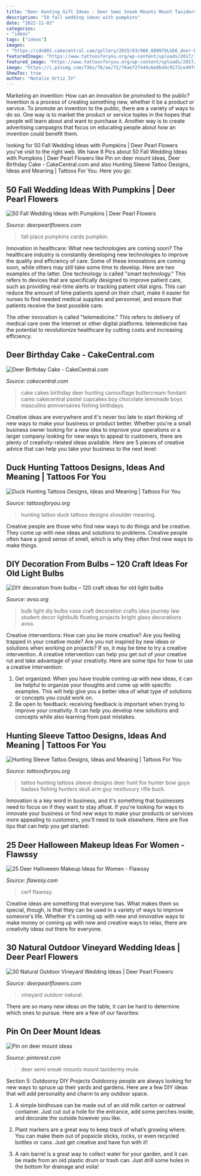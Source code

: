 ```yaml
---
title: "Deer Hunting Gift Ideas : Deer Semi Sneak Mounts Mount Taxidermy Mule"
description: "50 fall wedding ideas with pumpkins"
date: "2022-11-03"
categories:
- "ideas"
tags: ["ideas"]
images:
- "https://cdn001.cakecentral.com/gallery/2015/03/900_889979LkD6_deer-birthday-cake.jpg"
featuredImage: "https://www.tattoosforyou.org/wp-content/uploads/2017/11/Hunting-Tattoo-Sleeve.jpg"
featured_image: "https://www.tattoosforyou.org/wp-content/uploads/2017/11/Hunting-Tattoo-Sleeve.jpg"
image: "https://i.pinimg.com/736x/76/ae/72/76ae727444c6e0bd4c9172ce49fdc82a--semi.jpg"
ShowToc: true
author: "Natalie Ortiz IV"
---
```



Marketing an invention: How can an innovation be promoted to the public?
Invention is a process of creating something new, whether it be a product or service. To promote an invention to the public, there are a variety of ways to do so. One way is to market the product or service toples in the hopes that people will learn about and want to purchase it. Another way is to create advertising campaigns that focus on educating people about how an invention could benefit them.

	

		
looking for 50 Fall Wedding Ideas with Pumpkins | Deer Pearl Flowers you've visit to the right web. We have 8 Pics about 50 Fall Wedding Ideas with Pumpkins | Deer Pearl Flowers like Pin on deer mount ideas, Deer Birthday Cake - CakeCentral.com and also Hunting Sleeve Tattoo Designs, Ideas and Meaning | Tattoos For You. Here you go:
		
    
## 50 Fall Wedding Ideas With Pumpkins | Deer Pearl Flowers

<img loading=lazy src="http://www.deerpearlflowers.com/wp-content/uploads/2015/08/Pumpkin-Wedding-Place-Cards.jpg" onerror="this.onerror=null;this.src='https://tse3.mm.bing.net/th?id=OIP.QSkjQRFjEl_oSOunSuYlRgHaLH&amp;pid=15.1';" alt="50 Fall Wedding Ideas with Pumpkins | Deer Pearl Flowers">

_Source: deerpearlflowers.com_

>fall place pumpkins cards pumpkin. 

	

Innovation in healthcare: What new technologies are coming soon?
The healthcare industry is constantly developing new technologies to improve the quality and efficiency of care. Some of these innovations are coming soon, while others may still take some time to develop. Here are two examples of the latter. 
One technology is called "smart technology." This refers to devices that are specifically designed to improve patient care, such as providing real-time alerts or tracking patient vital signs. This can reduce the amount of time patients spend on their chart, make it easier for nurses to find needed medical supplies and personnel, and ensure that patients receive the best possible care. 

The other innovation is called "telemedicine." This refers to delivery of medical care over the Internet or other digital platforms. telemedicine has the potential to revolutionize healthcare by cutting costs and increasing efficiency.

    
## Deer Birthday Cake - CakeCentral.com

<img loading=lazy src="https://cdn001.cakecentral.com/gallery/2015/03/900_889979LkD6_deer-birthday-cake.jpg" onerror="this.onerror=null;this.src='https://tse3.mm.bing.net/th?id=OIP.AZ0LRM32U3eDOXjcRrP3ugHaJ4&amp;pid=15.1';" alt="Deer Birthday Cake - CakeCentral.com">

_Source: cakecentral.com_

>cake cakes birthday deer hunting camouflage buttercream fondant camo cakecentral pastel cupcakes boy chocolate lemonade boys masculins anniversaires fishing birthdays. 

	

Creative ideas are everywhere and it's never too late to start thinking of new ways to make your business or product better. Whether you're a small business owner looking for a new idea to improve your operations or a larger company looking for new ways to appeal to customers, there are plenty of creativity-related ideas available. Here are 5 pieces of creative advice that can help you take your business to the next level: 

    
## Duck Hunting Tattoos Designs, Ideas And Meaning | Tattoos For You

<img loading=lazy src="https://www.tattoosforyou.org/wp-content/uploads/2016/10/Duck-Hunting-Tattoos-for-Men.jpg" onerror="this.onerror=null;this.src='https://tse3.mm.bing.net/th?id=OIP.tpEcJVJ97TfWO2EQjuSTBQHaJ4&amp;pid=15.1';" alt="Duck Hunting Tattoos Designs, Ideas and Meaning | Tattoos For You">

_Source: tattoosforyou.org_

>hunting tattoo duck tattoos designs shoulder meaning. 

	

Creative people are those who find new ways to do things and be creative. They come up with new ideas and solutions to problems. Creative people often have a good sense of smell, which is why they often find new ways to make things.

    
## DIY Decoration From Bulbs – 120 Craft Ideas For Old Light Bulbs

<img loading=lazy src="https://www.avso.org/wp-content/uploads/files/5/6/6/diy-decoration-from-bulbs-120-craft-ideas-for-old-light-bulbs-30-566.jpg" onerror="this.onerror=null;this.src='https://tse4.mm.bing.net/th?id=OIP.JZTZfCLxiZnVDtNeCoXUAgHaLH&amp;pid=15.1';" alt="DIY decoration from bulbs – 120 craft ideas for old light bulbs">

_Source: avso.org_

>bulb light diy bulbs vase craft decoration crafts idea journey law student decor lightbulb floating projects bright glass decorations avso. 

	

Creative interventions: How can you be more creative?
Are you feeling trapped in your creative mode? Are you not inspired by new ideas or solutions when working on projects? If so, it may be time to try a creative intervention. A creative intervention can help you get out of your creative rut and take advantage of your creativity. Here are some tips for how to use a creative intervention: 
1. Get organized: When you have trouble coming up with new ideas, it can be helpful to organize your thoughts and come up with specific examples. This will help give you a better idea of what type of solutions or concepts you could work on. 
2. Be open to feedback: receiving feedback is important when trying to improve your creativity. It can help you develop new solutions and concepts while also learning from past mistakes. 

    
## Hunting Sleeve Tattoo Designs, Ideas And Meaning | Tattoos For You

<img loading=lazy src="https://www.tattoosforyou.org/wp-content/uploads/2017/11/Hunting-Tattoo-Sleeve.jpg" onerror="this.onerror=null;this.src='https://tse3.mm.bing.net/th?id=OIP.wyqeVBzgsFBylBPmZNMJdQHaJQ&amp;pid=15.1';" alt="Hunting Sleeve Tattoo Designs, Ideas and Meaning | Tattoos For You">

_Source: tattoosforyou.org_

>tattoo hunting tattoos sleeve designs deer hunt fox hunter bow guys badass fishing hunters skull arm guy nextluxury rifle buck. 

	

Innovation is a key word in business, and it's something that businesses need to focus on if they want to stay afloat. If you're looking for ways to innovate your business or find new ways to make your products or services more appealing to customers, you'll need to look elsewhere. Here are five tips that can help you get started: 

    
## 25 Deer Halloween Makeup Ideas For Women - Flawssy

<img loading=lazy src="http://flawssy.com/wp-content/uploads/2016/05/Doe-Deer-Makeup-Halloween.jpg" onerror="this.onerror=null;this.src='https://tse2.mm.bing.net/th?id=OIP.R_OcTyX8J19vTn0Fp_N7XQHaLH&amp;pid=15.1';" alt="25 Deer Halloween Makeup Ideas for Women - Flawssy">

_Source: flawssy.com_

>cerf flawssy. 

	

Creative ideas are something that everyone has. What makes them so special, though, is that they can be used in a variety of ways to improve someone's life. Whether it's coming up with new and innovative ways to make money or coming up with new and creative ways to relax, there are creativity ideas out there for everyone.

    
## 30 Natural Outdoor Vineyard Wedding Ideas | Deer Pearl Flowers

<img loading=lazy src="https://www.deerpearlflowers.com/wp-content/uploads/2017/02/rustic-vineyard-wedding-reception.jpg" onerror="this.onerror=null;this.src='https://tse4.mm.bing.net/th?id=OIP.ltk9o2hfQ_YWx1eQhEzEIwHaLH&amp;pid=15.1';" alt="30 Natural Outdoor Vineyard Wedding Ideas | Deer Pearl Flowers">

_Source: deerpearlflowers.com_

>vineyard outdoor natural. 

	

There are so many new ideas on the table, it can be hard to determine which ones to pursue. Here are a few of our favorites: 

    
## Pin On Deer Mount Ideas

<img loading=lazy src="https://i.pinimg.com/736x/76/ae/72/76ae727444c6e0bd4c9172ce49fdc82a--semi.jpg" onerror="this.onerror=null;this.src='https://tse3.mm.bing.net/th?id=OIP.SLtljg3R5D2RnLuBc9_eFQHaJ6&amp;pid=15.1';" alt="Pin on deer mount ideas">

_Source: pinterest.com_

>deer semi sneak mounts mount taxidermy mule. 

	

Section 5: Outdoorsy DIY Projects
Outdoorsy people are always looking for new ways to spruce up their yards and gardens. Here are a few DIY ideas that will add personality and charm to any outdoor space.
1. A simple birdhouse can be made out of an old milk carton or oatmeal container. Just cut out a hole for the entrance, add some perches inside, and decorate the outside however you like.

2. Plant markers are a great way to keep track of what’s growing where. You can make them out of popsicle sticks, rocks, or even recycled bottles or cans. Just get creative and have fun with it!

3. A rain barrel is a great way to collect water for your garden, and it can be made from an old plastic drum or trash can. Just drill some holes in the bottom for drainage and voila!

